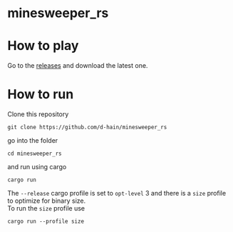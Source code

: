 # minesweeper_rs

# How to play

Go to the [releases](https://github.com/d-hain/minesweeper_rs/releases) and download the latest one.

# How to run

Clone this repository
```shell
git clone https://github.com/d-hain/minesweeper_rs
```

go into the folder
```shell
cd minesweeper_rs
```

and run using cargo
```shell
cargo run
```

The `--release` cargo profile is set to `opt-level` 3 and there is a `size` profile to optimize for binary size. \
To run the `size` profile use
```shell
cargo run --profile size
```
